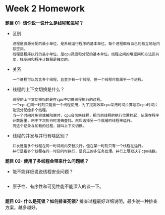 # Week 2 Homework

**题目 01- 请你说一说什么是线程和进程？**

- 区别

  ```
  进程是资源分配的最小单位，是系统运行程序的基本单位。每个进程都有自己的独立地址内存空间。
  线程是程序执行的最小单位，是cpu调度和分配的基本单位。线程之间的堆空间和方法区共享，栈空间和程序计数器是独立的。
  ```

- 关系

  ```
  一个进程可以包含多个线程，且至少有一个线程，但一个线程只能属于一个进程。
  ```

- 线程的上下文切换是什么？

  ```
  线程的上下文切换指的是在cpu中切换线程执行的过程。
  一个cpu在同一时刻只能被一个线程使用，为了提高效率cpu采用时间片算法将cpu时间片轮流分配给多个线程。
  当一个时间片用完或被阻塞时，cpu会切换线程，把当前线程的执行位置挂起，记录在程序计数器里，用于下次执行时准确查找。然后选择另一个就绪的线程来运行。
  而这个记录与加载的过程，就叫上下文切换。
  ```

- 线程的并发与并行有啥区别？

  ```
  并发是指多个线程在同一时间段内交替执行，但在某一时刻只有一个线程在运行。
  并行是指多个线程在同一时刻同时执行，是真正的多任务处理。并行上限取决于cpu核数。
  ```

**题目 02- 使用了多线程会带来什么问题呢？**

- 能不能详细说说线程安全问题？

  ```
  
  ```

- 原子性、有序性和可见性能不能深入的谈一下。

  ```
  
  ```

**题目 03- 什么是死锁？如何排查死锁?**
排查过程最好详细说明，最少说一种排查方案，越多越好。

```

```

